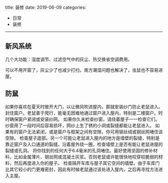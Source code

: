 title: 装修
date: 2019-06-09
categories:
- 日常
- 装修




---

## 新风系统

几个大功能：湿度调节、过滤空气中的灰尘、热交换省空调费用。

可以不用开窗了，灰尘少了也减少打扫，南方潮湿问题也解决了，虫鼠也不容易进屋。

## 防鼠

如果你喜欢在夏天时敞开大门，以让微风吹进屋内，那就安装纱门防止老鼠进入。
封住窗户。老鼠善于爬行，能毫无困难地通过窗户进入屋内，特别是二楼窗户。时时确保窗户紧闭或安装纱网。
如果你久未检查纱窗，请绕着屋子一一检查它们。纱窗用了一段时间后容易损坏，网纱上生了锈的小洞或裂缝都能让老鼠进入。
如果有的窗户无法紧闭，或是窗户与框架之间有空隙，你可用钢丝绒或钢丝网堵住该空隙。
检查屋子底部。另一个可能让老鼠进入屋内的地方是墙壁的裂缝，特别是靠近窗户及入口通道的裂缝。沿着屋外绕一圈，检查墙壁上是否有能让老鼠进屋的裂缝或孔洞。
将你找到的任何大于6.4毫米的孔洞堵住。最好使用坚固的修补材料，比如金属薄片、钢丝网或混凝土灰浆。否则老鼠或许能很快地咬穿较脆弱的材料，然后再度进入你的屋子。
检查隔开车库与屋子其它空间的墙壁。由于车库门比其它较小的门更难密封，因此有时候老鼠通过该处进入屋内，之后再寻找方法进入主屋。

